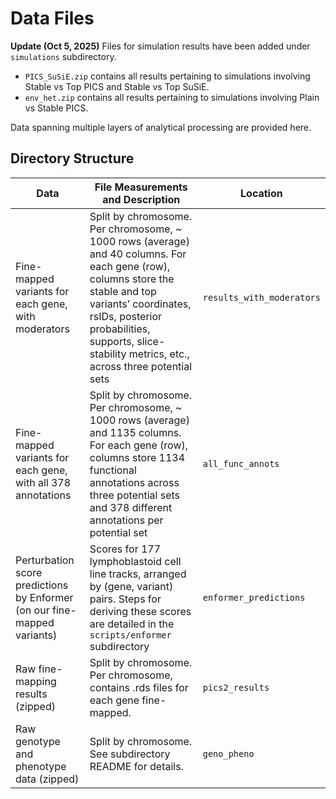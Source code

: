 # Data Files

**Update (Oct 5, 2025)** Files for simulation results have been added under `simulations` subdirectory.
- `PICS_SuSiE.zip` contains all results pertaining to simulations involving Stable vs Top PICS and Stable vs Top SuSiE.
- `env_het.zip` contains all results pertaining to simulations involving Plain vs Stable PICS. 

Data spanning multiple layers of analytical processing are provided here. 

## Directory Structure

| Data                                                         | File Measurements and Description                                                                                                                                                                                                                  | Location                |
| ------------------------------------------------------------ | -------------------------------------------------------------------------------------------------------------------------------------------------------------------------------------------------------------------------------------------------- | ----------------------- |
| Fine-mapped variants for each gene, with moderators          | Split by chromosome. Per chromosome, ~ 1000 rows (average) and 40 columns. For each gene (row), columns store the stable and top variants’ coordinates, rsIDs, posterior probabilities, supports, slice-stability metrics, etc., across three potential sets | `results_with_moderators` |
| Fine-mapped variants for each gene, with all 378 annotations | Split by chromosome. Per chromosome, ~ 1000 rows (average) and 1135 columns. For each gene (row), columns store 1134 functional annotations across three potential sets and 378 different annotations per potential set                                      | `all_func_annots`         |
| Perturbation score predictions by Enformer (on our fine-mapped variants)               | Scores for 177 lymphoblastoid cell line tracks, arranged by (gene, variant) pairs. Steps for deriving these scores are detailed in the `scripts/enformer` subdirectory                                                                                                                                                                                                                                                | `enformer_predictions`   |
| Raw fine-mapping results (zipped)                            | Split by chromosome. Per chromosome, contains .rds files for each gene fine-mapped.                                                                                                                                                                | `pics2_results`           |
| Raw genotype and phenotype data (zipped)                     | Split by chromosome. See subdirectory README for details.                                                                                                                                                                                          | `geno_pheno`              |